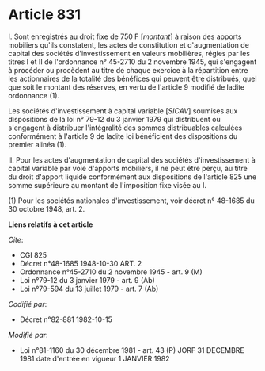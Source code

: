 # Article 831

I. Sont enregistrés au droit fixe de 750 F [*montant*] à raison des apports mobiliers qu'ils constatent, les actes de
constitution et d'augmentation de capital des sociétés d'investissement en valeurs mobilières, régies par les titres I et II
de l'ordonnance n° 45-2710 du 2 novembre 1945, qui s'engagent à procéder ou procèdent au titre de chaque exercice à la
répartition entre les actionnaires de la totalité des bénéfices qui peuvent être distribués, quel que soit le montant des
réserves, en vertu de l'article 9 modifié de ladite ordonnance (1).

Les sociétés d'investissement à capital variable [*SICAV*] soumises aux dispositions de la loi n° 79-12 du 3 janvier 1979 qui
distribuent ou s'engagent à distribuer l'intégralité des sommes distribuables calculées conformément à l'article 9 de ladite
loi bénéficient des dispositions du premier alinéa (1).

II. Pour les actes d'augmentation de capital des sociétés d'investissement à capital variable par voie d'apports mobiliers,
il ne peut être perçu, au titre du droit d'apport liquidé conformément aux dispositions de l'article 825 une somme supérieure
au montant de l'imposition fixe visée au I.

(1) Pour les sociétés nationales d'investissement, voir décret n° 48-1685 du 30 octobre 1948, art. 2.

**Liens relatifs à cet article**

_Cite_:

  - CGI 825
  - Décret n°48-1685 1948-10-30 ART. 2
  - Ordonnance n°45-2710 du 2 novembre 1945 - art. 9 (M)
  - Loi n°79-12 du 3 janvier 1979 - art. 9 (Ab)
  - Loi n°79-594 du 13 juillet 1979 - art. 7 (Ab)

_Codifié par_:

  - Décret n°82-881 1982-10-15

_Modifié par_:

  - Loi n°81-1160 du 30 décembre 1981 - art. 43 (P) JORF 31 DECEMBRE 1981 date d'entrée en vigueur 1 JANVIER 1982
